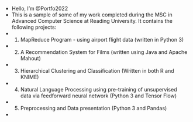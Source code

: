 - Hello, I’m @Portfo2022
- This is a sample of some of my work completed during the MSC in Advanced Computer Science at Reading University. It contains the following projects:
- 1. MapReduce Program - using airport flight data (written in Python 3)
- 2. A Recommendation System for Films (written using Java and Apache Mahout)
- 3. Hierarchical Clustering and Classification (Written in both R and KNIME)
- 4. Natural Language Processing using pre-training of unsupervised data via  feedforward neural network (Python 3 and Tensor Flow)
- 5. Preprocessing and Data presentation (Python 3 and Pandas)
- 

<!---

--->
